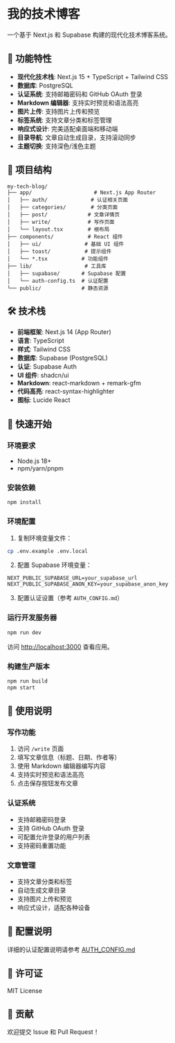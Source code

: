 # 我的技术博客

一个基于 Next.js 和 Supabase 构建的现代化技术博客系统。

## 🚀 功能特性

- **现代化技术栈**: Next.js 15 + TypeScript + Tailwind CSS
- **数据库**: PostgreSQL
- **认证系统**: 支持邮箱密码和 GitHub OAuth 登录
- **Markdown 编辑器**: 支持实时预览和语法高亮
- **图片上传**: 支持图片上传和预览
- **标签系统**: 支持文章分类和标签管理
- **响应式设计**: 完美适配桌面端和移动端
- **目录导航**: 文章自动生成目录，支持滚动同步
- **主题切换**: 支持深色/浅色主题

## 📁 项目结构

```
my-tech-blog/
├── app/                    # Next.js App Router
│   ├── auth/              # 认证相关页面
│   ├── categories/        # 分类页面
│   ├── post/             # 文章详情页
│   ├── write/            # 写作页面
│   └── layout.tsx        # 根布局
├── components/           # React 组件
│   ├── ui/              # 基础 UI 组件
│   ├── toast/           # 提示组件
│   └── *.tsx           # 功能组件
├── lib/                 # 工具库
│   ├── supabase/       # Supabase 配置
│   └── auth-config.ts  # 认证配置
└── public/             # 静态资源
```

## 🛠️ 技术栈

- **前端框架**: Next.js 14 (App Router)
- **语言**: TypeScript
- **样式**: Tailwind CSS
- **数据库**: Supabase (PostgreSQL)
- **认证**: Supabase Auth
- **UI 组件**: shadcn/ui
- **Markdown**: react-markdown + remark-gfm
- **代码高亮**: react-syntax-highlighter
- **图标**: Lucide React

## 🚀 快速开始

### 环境要求

- Node.js 18+ 
- npm/yarn/pnpm

### 安装依赖

```bash
npm install
```

### 环境配置

1. 复制环境变量文件：
```bash
cp .env.example .env.local
```

2. 配置 Supabase 环境变量：
```env
NEXT_PUBLIC_SUPABASE_URL=your_supabase_url
NEXT_PUBLIC_SUPABASE_ANON_KEY=your_supabase_anon_key
```

3. 配置认证设置（参考 `AUTH_CONFIG.md`）

### 运行开发服务器

```bash
npm run dev
```

访问 [http://localhost:3000](http://localhost:3000) 查看应用。

### 构建生产版本

```bash
npm run build
npm start
```

## 📝 使用说明

### 写作功能

1. 访问 `/write` 页面
2. 填写文章信息（标题、日期、作者等）
3. 使用 Markdown 编辑器编写内容
4. 支持实时预览和语法高亮
5. 点击保存按钮发布文章

### 认证系统

- 支持邮箱密码登录
- 支持 GitHub OAuth 登录
- 可配置允许登录的用户列表
- 支持密码重置功能

### 文章管理

- 支持文章分类和标签
- 自动生成文章目录
- 支持图片上传和预览
- 响应式设计，适配各种设备

## 🔧 配置说明

详细的认证配置说明请参考 [AUTH_CONFIG.md](./AUTH_CONFIG.md)

## 📄 许可证

MIT License

## 🤝 贡献

欢迎提交 Issue 和 Pull Request！
